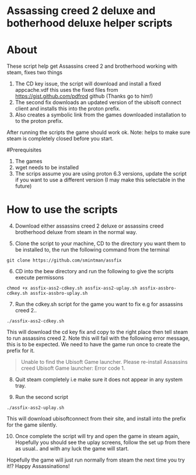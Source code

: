 # Assassing creed 2 deluxe and botherhood deluxe helper scripts

# About

These script help get Assassins creed 2 and brotherhood working with steam, fixes two things 

1. The CD key issue, the script will download and install a fixed appcache.vdf this uses the fixed files from https://gist.github.com/pdfrod github (Thanks go to him!)
1. The second fix downloads an updated version of the ubisoft connect client and installs this into the proton prefix.
1. Also creates a symbolic link from the games downloaded installation to to the proton prefix. 

After running the scripts the game should work ok. Note: helps to make sure steam is completely closed before you start.

#Prerequisites

1. The games
2. wget needs to be installed
3. The scrips assume you are using proton 6.3 versions, update the script if you want to use a different version (I may make this selectable in the future)

# How to use the scripts

4. Download either assassins creed 2 deluxe or assassins creed brotherhood deluxe from steam in the normal way.

5. Clone the script to your machine, CD to the directory you want them to be installed to, the run the following command from the terminal

```
git clone https://github.com/smintman/assfix
```

6. CD into the bew directory and run the following to give the scripts execute permissons

```
chmod +x assfix-ass2-cdkey.sh assfix-ass2-uplay.sh assfix-assbro-cdkey.sh assfix-assbro-uplay.sh
```

7. Run the cdkey.sh script for the game you want to fix e.g for assassins creed 2..

```
./assfix-ass2-cdkey.sh

```
This will download the cd key fix and copy to the right place then tell steam to run assassins creed 2. Note this will fail with the following error message, this is to be expected. We need to have the game run once to create the prefix for it.

> Unable to find the Ubisoft Game launcher. Please re-install Assassins creed <whatever>
> Ubisoft Game launcher:
> Error code 1.

8. Quit steam completely i.e make sure it does not appear in any system tray.
  
9. Run the second script 
  
  ```
  ./assfix-ass2-uplay.sh
  ```

  This will download ubisoftconnect from their site, and install into the prefix for the game silently.
  
 10. Once complete the script will try and open the game in steam again, Hopefully you should see the uplay screens, follow the set up from there as usual.. and with any luck the game will start.
  
  Hopefully the game will just run normally from steam the next time you try it!? Happy Assassinations!
  
